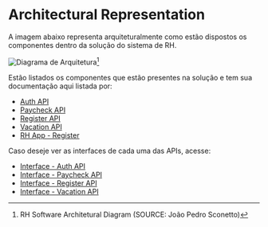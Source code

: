 # Architectural Representation

A imagem abaixo representa arquiteturalmente como estão dispostos os componentes
dentro da solução do sistema de RH.

![Diagrama de Arquitetura](../../assets/images/arch-v1.png)[^1]

Estão listados os componentes que estão presentes na solução e tem sua documentação
aqui listada por:

- [Auth API](../../modules/auth-api)
- [Paycheck API](../../modules/api-paycheck)
- [Register API](../../modules/api-register)
- [Vacation API](../../modules/api-vacation)
- [RH App - Register](../../modules/front-register)

Caso deseje ver as interfaces de cada uma das APIs, acesse:

- [Interface - Auth API](../../interfaces/api-auth)
- [Interface - Paycheck API](../../interfaces/api-paycheck)
- [Interface - Register API](../../interfaces/api-register)
- [Interface - Vacation API](../../interfaces/api-vacation)

[^1]: RH Software Architetural Diagram (SOURCE: João Pedro Sconetto)
